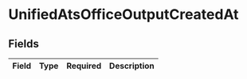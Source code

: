 # UnifiedAtsOfficeOutputCreatedAt


## Fields

| Field       | Type        | Required    | Description |
| ----------- | ----------- | ----------- | ----------- |